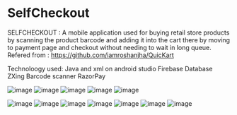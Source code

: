 # SelfCheckout
SELFCHECKOUT : A mobile application used for buying retail store products by scanning the product barcode and adding it into the cart there by moving to payment page and checkout without needing to wait in long queue.  
Refered from : https://github.com/iamroshanjha/QuicKart

Technoloogy used: 
Java and xml on android studio
Firebase Database
ZXing Barcode scanner 
RazorPay

![image](https://github.com/pratik096096/SelfCheckout/assets/145003488/73696309-e897-495d-b341-b60511a55e29)
![image](https://github.com/pratik096096/SelfCheckout/assets/145003488/96417c7f-fc5f-430d-aa05-a2406423bec8)
![image](https://github.com/pratik096096/SelfCheckout/assets/145003488/48a7de31-15f1-4146-b83c-00169cdcfb27)
![image](https://github.com/pratik096096/SelfCheckout/assets/145003488/ca785392-90f3-4237-aa7c-13d5146e4327)
![image](https://github.com/pratik096096/SelfCheckout/assets/145003488/16a81b09-fbb7-4e72-ad47-6081b5bb8add)

![image](https://github.com/pratik096096/SelfCheckout/assets/145003488/2c076e3f-3817-442f-b618-a9e6025384c9)
![image](https://github.com/pratik096096/SelfCheckout/assets/145003488/9a0dbe78-bd9f-4ecf-b689-4db2e3feeb30)
![image](https://github.com/pratik096096/SelfCheckout/assets/145003488/1894e284-8664-4291-831f-72aecea99a89)
![image](https://github.com/pratik096096/SelfCheckout/assets/145003488/167fe8bb-0f52-45da-8638-404e45c937d2)
![image](https://github.com/pratik096096/SelfCheckout/assets/145003488/92593ba6-50c4-41f6-9962-a9f392a2f548)
![image](https://github.com/pratik096096/SelfCheckout/assets/145003488/2c530e7a-e076-4d59-8d97-bef190d368d8)
![image](https://github.com/pratik096096/SelfCheckout/assets/145003488/bceb9064-bcf3-406a-8479-82d517dd468a)






